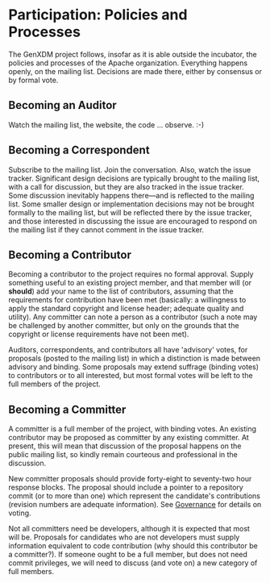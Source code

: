 # Participation: Policies and Processes

The GenXDM project follows, insofar as it is able outside the incubator, the
policies and processes of the Apache organization.  Everything happens openly,
on the mailing list.  Decisions are made there, either by consensus or by
formal vote.

## Becoming an Auditor

Watch the mailing list, the website, the code ... observe.  :-)

## Becoming a Correspondent

Subscribe to the mailing list.  Join the conversation.  Also, watch the issue
tracker.  Significant design decisions are typically brought to the mailing
list, with a call for discussion, but they are also tracked in the issue
tracker.  Some discussion inevitably happens there—and is reflected to
the mailing list.  Some smaller design or implementation decisions may not
be brought formally to the mailing list, but will be reflected there by
the issue tracker, and those interested in discussing the issue are encouraged
to respond on the mailing list if they cannot comment in the issue tracker.

## Becoming a Contributor

Becoming a contributor to the project requires no formal approval.  Supply
something useful to an existing project member, and that member will (or
**should**) add your name to the list of contributors, assuming that the
requirements for contribution have been met (basically: a willingness to
apply the standard copyright and license header; adequate quality and utility).
Any committer can note a person as a contributor (such a note may be
challenged by another committer, but only on the grounds that the copyright
or license requirements have not been met).

Auditors, correspondents, and contributors all have 'advisory' votes, for
proposals (posted to the mailing list) in which a distinction is made between
advisory and binding.  Some proposals may extend suffrage (binding votes) to
contributors or to all interested, but most formal votes will be left to
the full members of the project.

## Becoming a Committer

A committer is a full member of the project, with binding votes.  An
existing contributor may be proposed as committer by any existing committer.
At present, this will mean that discussion of the proposal happens on the
public mailing list, so kindly remain courteous and professional in the
discussion.

New committer proposals should provide forty-eight to seventy-two hour response
blocks.  The proposal should include a pointer to a repository commit (or to
more than one) which represent the candidate's contributions (revision numbers
are adequate information).  See [Governance](Governance.md) for details on voting.

Not all committers need be developers, although it is expected that most will
be.  Proposals for candidates who are not developers must supply information
equivalent to code contribution (why should this contributor be a committer?).
If someone ought to be a full member, but does not need commit privileges,
we will need to discuss (and vote on) a new category of full members.